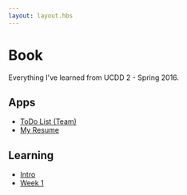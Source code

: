 ```yaml
---
layout: layout.hbs
---
```


# Book

Everything I've learned from UCDD 2 - Spring 2016.

## Apps
* [ToDo List (Team)](https://todofirebaseteamkeymasters.firebaseapp.com/apps/todos/)
* [My Resume](apps/resume/)

## Learning
* [Intro](learning/intro)
* [Week 1](learning/week1)
